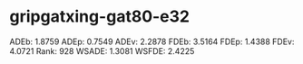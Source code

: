# gripgatxing-gat80-e32

ADEb: 1.8759
ADEp: 0.7549
ADEv: 2.2878
FDEb: 3.5164
FDEp: 1.4388
FDEv: 4.0721
Rank: 928
WSADE: 1.3081
WSFDE: 2.4225